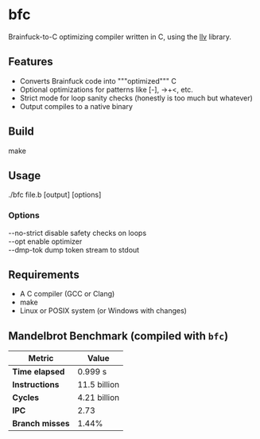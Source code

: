 # bfc

Brainfuck-to-C optimizing compiler written in C, using the [llv](https://github.com/lvzrr/llv) library.

## Features

- Converts Brainfuck code into """optimized""" C
- Optional optimizations for patterns like [-], ->+<, etc.
- Strict mode for loop sanity checks (honestly is too much but whatever)
- Output compiles to a native binary

## Build

make

## Usage

./bfc file.b [output] [options]

### Options

--no-strict    disable safety checks on loops  
--opt          enable optimizer  
--dmp-tok      dump token stream to stdout

## Requirements

- A C compiler (GCC or Clang)
- make
- Linux or POSIX system (or Windows with changes)

## Mandelbrot Benchmark (compiled with `bfc`)

| Metric               | Value              |
|----------------------|--------------------|
| **Time elapsed**     | 0.999 s            |
| **Instructions**     | 11.5 billion       |
| **Cycles**           | 4.21 billion       |
| **IPC**              | 2.73               |
| **Branch misses**    | 1.44%              |
